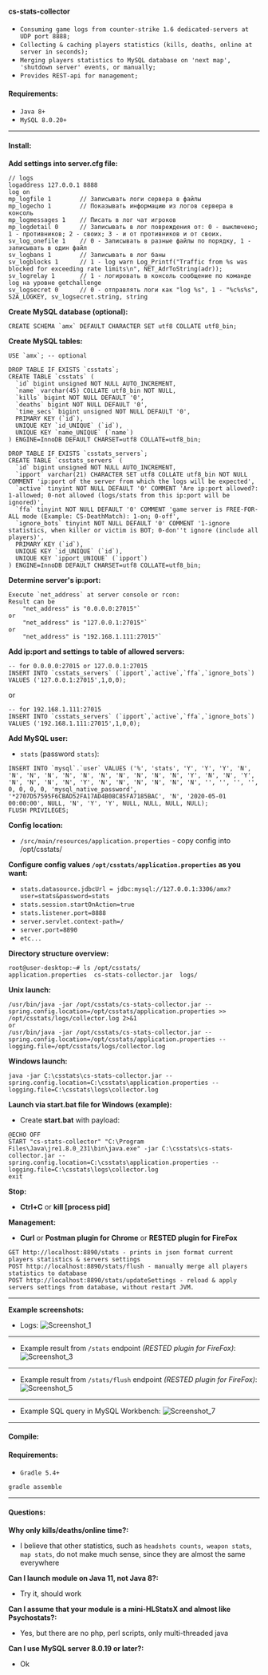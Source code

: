 #### **cs-stats-collector**
* `Consuming game logs from counter-strike 1.6 dedicated-servers at UDP port 8888;`
* `Collecting & caching players statistics (kills, deaths, online at server in seconds);`
* `Merging players statistics to MySQL database on 'next map', 'shutdown server' events, or manually;`
* `Provides REST-api for management;`

#### **Requirements:**
* `Java 8+`
* `MySQL 8.0.20+`
---
#### **Install:**

**Add settings into server.cfg file:**
```
// logs
logaddress 127.0.0.1 8888
log on
mp_logfile 1		// Записывать логи сервера в файлы
mp_logecho 1		// Показывать информацию из логов сервера в консоль
mp_logmessages 1	// Писать в лог чат игроков
mp_logdetail 0		// Записывать в лог повреждения от: 0 - выключено; 1 - противников; 2 - своих; 3 - и от противников и от своих.
sv_log_onefile 1	// 0 - Записывать в разные файлы по порядку, 1 - записывать в один файл
sv_logbans 1		// Записывать в лог баны
sv_logblocks 1		// 1 - log warn Log_Printf("Traffic from %s was blocked for exceeding rate limits\n", NET_AdrToString(adr));
sv_logrelay 1		// 1 - логировать в консоль сообщение по команде log на уровне getchallenge
sv_logsecret 0		// 0 - отправлять логи как "log %s", 1 - "%c%s%s", S2A_LOGKEY, sv_logsecret.string, string
```

**Create MySQL database (optional):**
```
CREATE SCHEMA `amx` DEFAULT CHARACTER SET utf8 COLLATE utf8_bin;
```
**Create MySQL tables:**
```
USE `amx`; -- optional

DROP TABLE IF EXISTS `csstats`;
CREATE TABLE `csstats` (
  `id` bigint unsigned NOT NULL AUTO_INCREMENT,
  `name` varchar(45) COLLATE utf8_bin NOT NULL,
  `kills` bigint NOT NULL DEFAULT '0',
  `deaths` bigint NOT NULL DEFAULT '0',
  `time_secs` bigint unsigned NOT NULL DEFAULT '0',
  PRIMARY KEY (`id`),
  UNIQUE KEY `id_UNIQUE` (`id`),
  UNIQUE KEY `name_UNIQUE` (`name`)
) ENGINE=InnoDB DEFAULT CHARSET=utf8 COLLATE=utf8_bin;

DROP TABLE IF EXISTS `csstats_servers`;
CREATE TABLE `csstats_servers` (
  `id` bigint unsigned NOT NULL AUTO_INCREMENT,
  `ipport` varchar(21) CHARACTER SET utf8 COLLATE utf8_bin NOT NULL COMMENT 'ip:port of the server from which the logs will be expected',
  `active` tinyint NOT NULL DEFAULT '0' COMMENT 'Are ip:port allowed?: 1-allowed; 0-not allowed (logs/stats from this ip:port will be ignored)',
  `ffa` tinyint NOT NULL DEFAULT '0' COMMENT 'game server is FREE-FOR-ALL mode (Example: CS-DeathMatch): 1-on; 0-off',
  `ignore_bots` tinyint NOT NULL DEFAULT '0' COMMENT '1-ignore statistics, when killer or victim is BOT; 0-don''t ignore (include all players)',
  PRIMARY KEY (`id`),
  UNIQUE KEY `id_UNIQUE` (`id`),
  UNIQUE KEY `ipport_UNIQUE` (`ipport`)
) ENGINE=InnoDB DEFAULT CHARSET=utf8 COLLATE=utf8_bin;
```

**Determine server's ip:port:**
```
Execute `net_address` at server console or rcon:
Result can be
    "net_address" is "0.0.0.0:27015"`
or
    "net_address" is "127.0.0.1:27015"`
or
    "net_address" is "192.168.1.111:27015"`
```

**Add ip:port and settings to table of allowed servers:**
```
-- for 0.0.0.0:27015 or 127.0.0.1:27015
INSERT INTO `csstats_servers` (`ipport`,`active`,`ffa`,`ignore_bots`) VALUES ('127.0.0.1:27015',1,0,0);
```
or
```
-- for 192.168.1.111:27015
INSERT INTO `csstats_servers` (`ipport`,`active`,`ffa`,`ignore_bots`) VALUES ('192.168.1.111:27015',1,0,0);
```

**Add MySQL user:**
* `stats` (password `stats`):
```
INSERT INTO `mysql`.`user` VALUES ('%', 'stats', 'Y', 'Y', 'Y', 'N', 'N', 'N', 'N', 'N', 'N', 'N', 'N', 'N', 'N', 'N', 'Y', 'N', 'N', 'Y', 'N', 'N', 'N', 'N', 'Y', 'N', 'N', 'N', 'N', 'N', 'N', '', '', '', '', 0, 0, 0, 0, 'mysql_native_password', '*2707D57595F6CBAD52FA17AD4B08C85FA7185BAC', 'N', '2020-05-01 00:00:00', NULL, 'N', 'Y', 'Y', NULL, NULL, NULL, NULL);
FLUSH PRIVILEGES;
```

**Config location:**
* `/src/main/resources/application.properties` - copy config into /opt/csstats/ 

**Configure config values `/opt/csstats/application.properties` as you want:**
* `stats.datasource.jdbcUrl = jdbc:mysql://127.0.0.1:3306/amx?user=stats&password=stats`
* `stats.session.startOnAction=true`
* `stats.listener.port=8888`
* `server.servlet.context-path=/`
* `server.port=8890`
* `etc...`

**Directory structure overview:**
```
root@user-desktop:~# ls /opt/csstats/
application.properties  cs-stats-collector.jar  logs/
```

**Unix launch:**
```
/usr/bin/java -jar /opt/csstats/cs-stats-collector.jar --spring.config.location=/opt/csstats/application.properties >> /opt/csstats/logs/collector.log 2>&1
or
/usr/bin/java -jar /opt/csstats/cs-stats-collector.jar --spring.config.location=/opt/csstats/application.properties --logging.file=/opt/csstats/logs/collector.log
```
**Windows launch:**
```
java -jar C:\csstats\cs-stats-collector.jar --spring.config.location=C:\csstats\application.properties --logging.file=C:\csstats\logs\collector.log
```
**Launch via start.bat file for Windows (example):**
* Create **start.bat** with payload:
```
@ECHO OFF
START "cs-stats-collector" "C:\Program Files\Java\jre1.8.0_231\bin\java.exe" -jar C:\csstats\cs-stats-collector.jar --spring.config.location=C:\csstats\application.properties --logging.file=C:\csstats\logs\collector.log
exit
```

**Stop:**
* **Ctrl+C** or **kill [process pid]**

**Management:**
* **Curl** or **Postman plugin for Chrome** or **RESTED plugin for FireFox**
```
GET http://localhost:8890/stats - prints in json format current players statistics & servers settings
POST http://localhost:8890/stats/flush - manually merge all players statistics to database
POST http://localhost:8890/stats/updateSettings - reload & apply servers settings from database, without restart JVM.
```
---
**Example screenshots:**
* Logs:
![Screenshot_1](https://user-images.githubusercontent.com/8545291/81408357-c27d8b80-9145-11ea-9631-8be1044f42b7.png)
---
* Example result from `/stats` endpoint _(RESTED plugin for FireFox)_:
![Screenshot_3](https://user-images.githubusercontent.com/8545291/81405183-d6be8a00-913f-11ea-93ca-07b2ea5a8d05.png)
---
* Example result from `/stats/flush` endpoint _(RESTED plugin for FireFox)_:
![Screenshot_5](https://user-images.githubusercontent.com/8545291/81405185-d6be8a00-913f-11ea-8844-af75aab6c840.png)
---
* Example SQL query in MySQL Workbench:
![Screenshot_7](https://user-images.githubusercontent.com/8545291/81405670-ca86fc80-9140-11ea-9136-4ac0ab1f8b58.png)
---
#### **Compile:**
#### **Requirements:**
* `Gradle 5.4+`
```
gradle assemble
```
---
#### **Questions:**
**Why only kills/deaths/online time?:**
* I believe that other statistics, such as `headshots counts`,` weapon stats`, `map stats`, do not make much sense, since they are almost the same everywhere

**Can I launch module on Java 11, not Java 8?:**
* Try it, should work

**Can I assume that your module is a mini-HLStatsX and almost like Psychostats?:**
* Yes, but there are no php, perl scripts, only multi-threaded java

**Can I use MySQL server 8.0.19 or later?:**
* Ok
